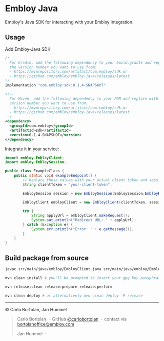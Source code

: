 # Embloy Java

Embloy's Java SDK for interacting with your Embloy integration.

## Usage

Add Embloy-Java SDK:

```Java title="build.gradle"
/*
  For Gradle, add the following dependency to your build.gradle and replace with
  the version number you want to use from:
  - https://mvnrepository.com/artifact/com.embloy/sdk or
  - https://github.com/embloy/embloy-java/releases/latest
*/
implementation "com.embloy:sdk:0.1.4-SNAPSHOT"
```

```XML title="pom.xml"
<!--
  For Maven, add the following dependency to your POM and replace with the
  version number you want to use from:
  - https://mvnrepository.com/artifact/com.embloy/sdk or
  - https://github.com/embloy/embloy-java/releases/latest
-->
<dependency>
  <groupId>com.embloy</groupId>
  <artifactId>sdk</artifactId>
  <version>0.1.4-SNAPSHOT</version>
</dependency>
```

Integrate it in your service:

```Java title="main.java"
import embloy.EmbloyClient;
import embloy.EmbloySession;

public class ExampleClass {
    public static void exampleEndpoint() {
        // Replace these values with your actual client token and session data
        String clientToken = "your-client-token";

        EmbloySession session = new EmbloySession(EmbloySession.EmbloyRequestMode.JOB_MODE, "your-job-slug", "your-success-url", "your-cancel-url");

        EmbloyClient embloyClient = new EmbloyClient(clientToken, session);

        try {
            String applyUrl = embloyClient.makeRequest();
            System.out.println("Redirect URL: " + applyUrl);
        } catch (Exception e) {
            System.err.println("Error: " + e.getMessage());
        }
    }
}
```

## Build package from source

```Bash
javac src/main/java/embloy/EmbloyClient.java src/main/java/embloy/EmbloySession.java

mvn clean install # you'll be prompted to insert your gpg key passphrase

mvn release:clean release:prepare release:perform

mvn clean deploy # or alternatively mvn clean deploy -P release
```

---

© Carlo Bortolan, Jan Hummel

> Carlo Bortolan &nbsp;&middot;&nbsp;
> GitHub [@carlobortolan](https://github.com/carlobortolan) &nbsp;&middot;&nbsp;
> contact via [bortolanoffice@embloy.com](mailto:bortolanoffice@embloy.com)
>
> Jan Hummel &nbsp;&middot;&nbsp;



